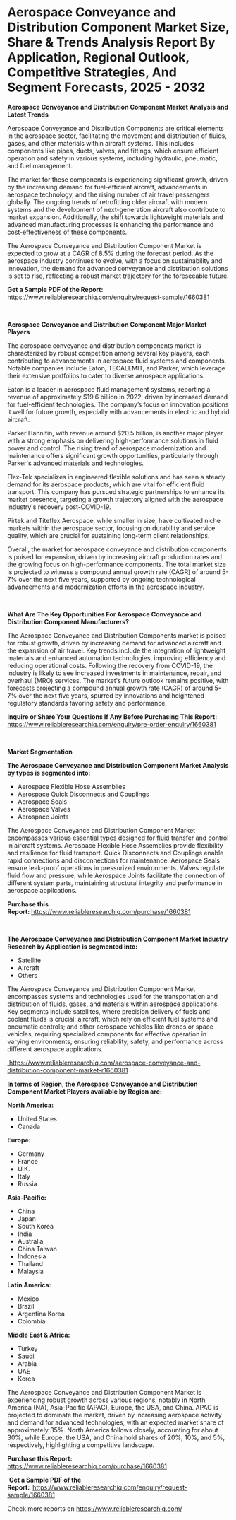 <p><h1>Aerospace Conveyance and Distribution Component Market Size, Share & Trends Analysis Report By Application, Regional Outlook, Competitive Strategies, And Segment Forecasts, 2025 - 2032</h1></p><p><strong>Aerospace Conveyance and Distribution Component Market Analysis and Latest Trends</strong></p>
<p><p>Aerospace Conveyance and Distribution Components are critical elements in the aerospace sector, facilitating the movement and distribution of fluids, gases, and other materials within aircraft systems. This includes components like pipes, ducts, valves, and fittings, which ensure efficient operation and safety in various systems, including hydraulic, pneumatic, and fuel management.</p><p>The market for these components is experiencing significant growth, driven by the increasing demand for fuel-efficient aircraft, advancements in aerospace technology, and the rising number of air travel passengers globally. The ongoing trends of retrofitting older aircraft with modern systems and the development of next-generation aircraft also contribute to market expansion. Additionally, the shift towards lightweight materials and advanced manufacturing processes is enhancing the performance and cost-effectiveness of these components.</p><p>The Aerospace Conveyance and Distribution Component Market is expected to grow at a CAGR of 8.5% during the forecast period. As the aerospace industry continues to evolve, with a focus on sustainability and innovation, the demand for advanced conveyance and distribution solutions is set to rise, reflecting a robust market trajectory for the foreseeable future.</p></p>
<p><strong>Get a Sample PDF of the Report:&nbsp;</strong> <a href="https://www.reliableresearchiq.com/enquiry/request-sample/1660381?utm_campaign=103&utm_medium=2&utm_source=Github&utm_content=ia&utm_term=17012025&utm_id=aerospace-conveyance-and-distribution-component">https://www.reliableresearchiq.com/enquiry/request-sample/1660381</a></p>
<p>&nbsp;</p>
<p><strong>Aerospace Conveyance and Distribution Component Major Market Players</strong></p>
<p><p>The aerospace conveyance and distribution components market is characterized by robust competition among several key players, each contributing to advancements in aerospace fluid systems and components. Notable companies include Eaton, TECALEMIT, and Parker, which leverage their extensive portfolios to cater to diverse aerospace applications.</p><p>Eaton is a leader in aerospace fluid management systems, reporting a revenue of approximately $19.6 billion in 2022, driven by increased demand for fuel-efficient technologies. The company’s focus on innovation positions it well for future growth, especially with advancements in electric and hybrid aircraft.</p><p>Parker Hannifin, with revenue around $20.5 billion, is another major player with a strong emphasis on delivering high-performance solutions in fluid power and control. The rising trend of aerospace modernization and maintenance offers significant growth opportunities, particularly through Parker's advanced materials and technologies.</p><p>Flex-Tek specializes in engineered flexible solutions and has seen a steady demand for its aerospace products, which are vital for efficient fluid transport. This company has pursued strategic partnerships to enhance its market presence, targeting a growth trajectory aligned with the aerospace industry's recovery post-COVID-19.</p><p>Pirtek and Titeflex Aerospace, while smaller in size, have cultivated niche markets within the aerospace sector, focusing on durability and service quality, which are crucial for sustaining long-term client relationships.</p><p>Overall, the market for aerospace conveyance and distribution components is poised for expansion, driven by increasing aircraft production rates and the growing focus on high-performance components. The total market size is projected to witness a compound annual growth rate (CAGR) of around 5-7% over the next five years, supported by ongoing technological advancements and modernization efforts in the aerospace industry.</p></p>
<p>&nbsp;</p>
<p><strong>What Are The Key Opportunities For Aerospace Conveyance and Distribution Component Manufacturers?</strong></p>
<p><p>The Aerospace Conveyance and Distribution Components market is poised for robust growth, driven by increasing demand for advanced aircraft and the expansion of air travel. Key trends include the integration of lightweight materials and enhanced automation technologies, improving efficiency and reducing operational costs. Following the recovery from COVID-19, the industry is likely to see increased investments in maintenance, repair, and overhaul (MRO) services. The market's future outlook remains positive, with forecasts projecting a compound annual growth rate (CAGR) of around 5-7% over the next five years, spurred by innovations and heightened regulatory standards favoring safety and performance.</p></p>
<p><strong>Inquire or Share Your Questions If Any Before Purchasing This Report:</strong> <a href="https://www.reliableresearchiq.com/enquiry/pre-order-enquiry/1660381?utm_campaign=103&utm_medium=2&utm_source=Github&utm_content=ia&utm_term=17012025&utm_id=aerospace-conveyance-and-distribution-component">https://www.reliableresearchiq.com/enquiry/pre-order-enquiry/1660381</a></p>
<p>&nbsp;</p>
<p><strong>Market Segmentation</strong></p>
<p><strong>The Aerospace Conveyance and Distribution Component Market Analysis by types is segmented into:</strong></p>
<p><ul><li>Aerospace Flexible Hose Assemblies</li><li>Aerospace Quick Disconnects and Couplings</li><li>Aerospace Seals</li><li>Aerospace Valves</li><li>Aerospace Joints</li></ul></p>
<p><p>The Aerospace Conveyance and Distribution Component Market encompasses various essential types designed for fluid transfer and control in aircraft systems. Aerospace Flexible Hose Assemblies provide flexibility and resilience for fluid transport. Quick Disconnects and Couplings enable rapid connections and disconnections for maintenance. Aerospace Seals ensure leak-proof operations in pressurized environments. Valves regulate fluid flow and pressure, while Aerospace Joints facilitate the connection of different system parts, maintaining structural integrity and performance in aerospace applications.</p></p>
<p><strong>Purchase this Report:&nbsp;</strong><a href="https://www.reliableresearchiq.com/purchase/1660381?utm_campaign=103&utm_medium=2&utm_source=Github&utm_content=ia&utm_term=17012025&utm_id=aerospace-conveyance-and-distribution-component">https://www.reliableresearchiq.com/purchase/1660381</a></p>
<p>&nbsp;</p>
<p><strong>The Aerospace Conveyance and Distribution Component Market Industry Research by Application is segmented into:</strong></p>
<p><ul><li>Satellite</li><li>Aircraft</li><li>Others</li></ul></p>
<p><p>The Aerospace Conveyance and Distribution Component Market encompasses systems and technologies used for the transportation and distribution of fluids, gases, and materials within aerospace applications. Key segments include satellites, where precision delivery of fuels and coolant fluids is crucial; aircraft, which rely on efficient fuel systems and pneumatic controls; and other aerospace vehicles like drones or space vehicles, requiring specialized components for effective operation in varying environments, ensuring reliability, safety, and performance across different aerospace applications.</p></p>
<p><a href="https://www.reliableresearchiq.com/aerospace-conveyance-and-distribution-component-market-r1660381?utm_campaign=103&utm_medium=2&utm_source=Github&utm_content=ia&utm_term=17012025&utm_id=aerospace-conveyance-and-distribution-component">&nbsp;https://www.reliableresearchiq.com/aerospace-conveyance-and-distribution-component-market-r1660381</a></p>
<p><strong>In terms of Region, the Aerospace Conveyance and Distribution Component Market Players available by Region are:</strong></p>
<p>
    <p> <strong> North America: </strong>
        <ul>
            <li>United States</li>
            <li>Canada</li>
        </ul>
        </p> 
    <p> <strong> Europe: </strong>
        <ul>
            <li>Germany</li>
            <li>France</li>
            <li>U.K.</li>
            <li>Italy</li>
            <li>Russia</li>
        </ul>
        </p> 
    <p> <strong> Asia-Pacific: </strong>
        <ul>
            <li>China</li>
            <li>Japan</li>
            <li>South Korea</li>
            <li>India</li>
            <li>Australia</li>
            <li>China Taiwan</li>
            <li>Indonesia</li>
            <li>Thailand</li>
            <li>Malaysia</li>
        </ul>
        </p> 
    <p> <strong> Latin America: </strong>
        <ul>
            <li>Mexico</li>
            <li>Brazil</li>
            <li>Argentina Korea</li>
            <li>Colombia</li>
        </ul>
        </p> 
    <p> <strong> Middle East & Africa: </strong>
        <ul>
            <li>Turkey</li>
            <li>Saudi</li>
            <li>Arabia</li>
            <li>UAE</li>
            <li>Korea</li>
        </ul>
    </p>
    </p>
<p><p>The Aerospace Conveyance and Distribution Component Market is experiencing robust growth across various regions, notably in North America (NA), Asia-Pacific (APAC), Europe, the USA, and China. APAC is projected to dominate the market, driven by increasing aerospace activity and demand for advanced technologies, with an expected market share of approximately 35%. North America follows closely, accounting for about 30%, while Europe, the USA, and China hold shares of 20%, 10%, and 5%, respectively, highlighting a competitive landscape.</p></p>
<p><strong>Purchase this Report: </strong><a href="https://www.reliableresearchiq.com/purchase/1660381?utm_campaign=103&utm_medium=2&utm_source=Github&utm_content=ia&utm_term=17012025&utm_id=aerospace-conveyance-and-distribution-component">https://www.reliableresearchiq.com/purchase/1660381</a></p>
<p>&nbsp;<strong>Get a Sample PDF of the Report:&nbsp;&nbsp;</strong><a href="https://www.reliableresearchiq.com/enquiry/request-sample/1660381?utm_campaign=103&utm_medium=2&utm_source=Github&utm_content=ia&utm_term=17012025&utm_id=aerospace-conveyance-and-distribution-component">https://www.reliableresearchiq.com/enquiry/request-sample/1660381</a></p>
<p><strong></strong></p>
<p>Check more reports on <a href="https://www.reliableresearchiq.com/?utm_campaign=103&utm_medium=2&utm_source=Github&utm_content=ia&utm_term=17012025&utm_id=aerospace-conveyance-and-distribution-component">https://www.reliableresearchiq.com/</a></p>